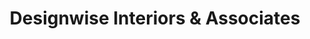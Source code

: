 ---
title: "Designwise Interiors & Associates"
url: /galway/designwise-interiors-und-associates/
shop: Raumausstattung
---